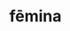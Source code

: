 ---
title: fēmina
meaning: woman
ch: 3
pos: noun
stem: fēmin
genend: ae
genhyph: -ae
abbgender: f.
abbgender2: fem.
gender: feminine
declension: first
derivative: feminine
---